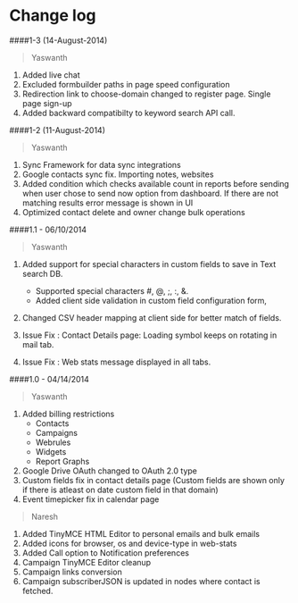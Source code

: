 ﻿Change log
=================
####1-3 (14-August-2014)

> Yaswanth 

1. Added live chat
2. Excluded formbuilder paths in page speed configuration
3. Redirection link to choose-domain changed to register page. Single page sign-up
4. Added backward compatibilty to keyword search API call.

####1-2 (11-August-2014)

> Yaswanth 

1. Sync Framework for data sync integrations
2. Google contacts sync fix. Importing notes, websites
3. Added condition which checks available count in reports before sending when user chose to send now option 	   from dashboard. If there are not matching results error message is shown in UI
4. Optimized contact delete and owner change bulk operations


####1.1 - 06/10/2014
> Yaswanth

1. Added support for special characters in custom fields to save in Text search DB.
   - Supported special characters #, @, ;, :, &.
   - Added client side validation in custom field configuration form,

2. Changed CSV header mapping at client side for better match of fields.

3. Issue Fix : Contact Details page: Loading symbol keeps on rotating in mail tab.
4. Issue Fix : Web stats message displayed in all tabs.

####1.0 - 04/14/2014
> Yaswanth

1. Added billing restrictions 
   - Contacts
   - Campaigns
   - Webrules
   - Widgets
   - Report Graphs
2. Google Drive OAuth changed to OAuth 2.0 type
3. Custom fields fix in contact details page (Custom fields are shown only if 
   there is atleast on date custom field in that domain)
4. Event timepicker fix in calendar page

> Naresh

1. Added TinyMCE HTML Editor to personal emails and bulk emails
2. Added icons for browser, os and device-type in web-stats
3. Added Call option to Notification preferences
4. Campaign TinyMCE Editor cleanup
5. Campaign links conversion
6. Campaign subscriberJSON is updated in nodes where contact is fetched.





